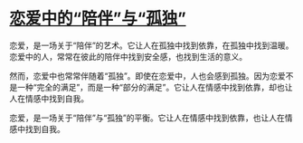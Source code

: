 # [恋爱中的“陪伴”与“孤独”](https://hoo.be/heiliao-web)

恋爱，是一场关于“陪伴”的艺术。它让人在孤独中找到依靠，在孤独中找到温暖。恋爱中的人，常常在彼此的陪伴中找到安全感，也找到生活的意义。

然而，恋爱中也常常伴随着“孤独”。即使在恋爱中，人也会感到孤独。因为恋爱不是一种“完全的满足”，而是一种“部分的满足”。它让人在情感中找到依靠，却也让人在情感中找到自我。

恋爱，是一场关于“陪伴”与“孤独”的平衡。它让人在情感中找到依靠，也让人在情感中找到自我。

